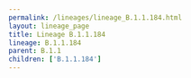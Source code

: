 ```yaml
---
permalink: /lineages/lineage_B.1.1.184.html
layout: lineage_page
title: Lineage B.1.1.184
lineage: B.1.1.184
parent: B.1.1
children: ['B.1.1.184']
---
```

